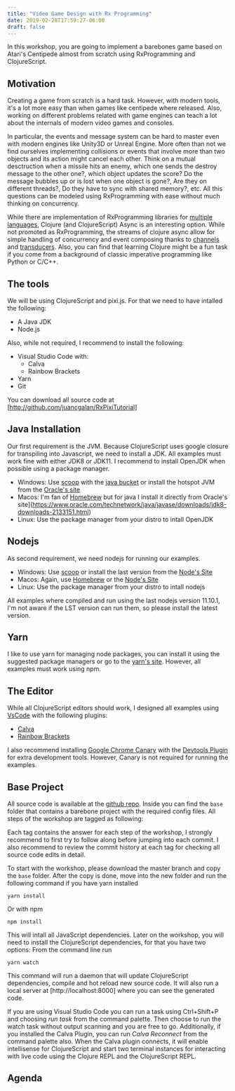 ```yaml
---
title: "Video Game Design with Rx Programming"
date: 2019-02-28T17:59:27-06:00
draft: false
---
```


In this workshop, you are going to implement a barebones game based on Atari's
Centipede almost from scratch using RxProgramming and ClojureScript.

Motivation
---
Creating a game from scratch is a hard task. However, with modern tools, it's
a lot more easy than when games like centipede where released. Also, working
on different problems related with game engines can teach a lot about the 
internals of modern video games and consoles.

In particular, the events and message system can be hard to master even with 
modern engines like Unity3D or Unreal Engine. More often than not we find 
ourselves implementing collisions or events that involve more than two 
objects and its action might cancel each other. Think on a mutual desctruction
when a missile hits an enemy, which one sends the destroy message to the other
one?, which object updates the score? Do the message bubbles up or is lost when
one object is gone?, Are they on different threads?, Do they have to sync with 
shared memory?, etc. All this questions can be modeled using RxProgramming
with ease without much thinking on concurrency.

While there are implementation of RxProgramming libraries for [multiple 
languages](http://reactivex.io/languages.html), Clojure (and ClojureScript) Async is an interesting option.
While not promoted as RxProgramming, the streams of clojure async allow for
simple handling of concurrency and event composing thanks to [channels](https://clojure.org/news/2013/06/28/clojure-clore-async-channels) and
[transducers](https://clojure.org/reference/transducers). Also, you can find that learning Clojure might be a fun
task if you come from a background of classic imperative programming like 
Python or C/C++.


The tools
---
We will be using ClojureScript and pixi.js. For that we need to have intalled
the following:

+ A Java JDK
+ Node.js

Also, while not required, I recommend to install the following:

+ Visual Studio Code with:
  + Calva
  + Rainbow Brackets
+ Yarn
+ Git

You can download all source code at [http://github.com/juancgalan/RxPixiTutorial]

Java Installation
---
Our first requirement is the JVM. Because ClojureScript uses google closure for
transpiling into Javascript, we need to install a JDK. All examples must work 
fine with either JDK8 or JDK11. I recommend to install OpenJDK when possible using
a package manager.

+ Windows: Use [scoop](https://scoop.sh) with the [java bucket](https://github.com/se35710/scoop-java) or install the hotspot
JVM from the [Oracle's site](https://www.oracle.com/technetwork/java/javase/downloads/jdk8-downloads-2133151.html)
+ Macos: I'm fan of [Homebrew](https://brew.sh) but for java I install it directly
from Oracle's site](https://www.oracle.com/technetwork/java/javase/downloads/jdk8-downloads-2133151.html)
+ Linux: Use the package manager from your distro to intall OpenJDK

Nodejs
---
As second requirement, we need nodejs for running our examples. 

+ Windows: Use [scoop](https://scoop.sh) or install the last version from the [Node's Site](https://nodejs.org/es/)
+ Macos: Again, use [Homebrew](https://brew.sh) or the [Node's Site](https://nodejs.org/es/)
+ Linux: Use the package manager from your distro to intall nodejs

All examples where compiled and run using the last nodejs version 11.10.1, I'm not aware
if the LST version can run them, so please install the latest version.

Yarn
---
I like to use yarn for managing node packages, you can install it using the 
suggested package managers or go to the [yarn's site](https://yarnpkg.com/). However, all examples 
must work using npm.

The Editor
---
While all ClojureScript editors should work, I designed all examples using [VsCode](https://code.visualstudio.com/) with
the following plugins:
+ [Calva](https://marketplace.visualstudio.com/items?itemName=cospaia.clojure4vscode)
+ [Rainbow Brackets](https://marketplace.visualstudio.com/items?itemName=2gua.rainbow-brackets)

I also recommend installing [Google Chrome Canary](https://www.google.com/intl/es-419_ALL/chrome/canary/) with the [Devtools Plugin](https://chrome.google.com/webstore/detail/dirac-devtools/kbkdngfljkchidcjpnfcgcokkbhlkogi) for
extra development tools. However, Canary is not required for running the examples.

Base Project
---
All source code is available at the [github repo](https://github.com/juancgalan/RxPixiTutorial).
Inside you can find the `base` folder that contains a barebone project with the
required config files. All steps of the workshop are tagged as following:


Each tag contains the answer for each step of the workshop, I strongly recommend
to first try to follow along before jumping into each commit. I also recommend 
to review the commit history at each tag for checking all source code edits in
detail.

To start with the workshop, please download the master branch and copy the 
`base` folder. After the copy is done, move into the new folder and run the 
following command if you have yarn installed

```
yarn install
```

Or with npm

```
npm install
```

This will intall all JavaScript dependencies. Later on the workshop, you will
need to install the ClojureScript dependencies, for that you have two options: From
the command line run

```
yarn watch
```

This command will run a daemon that will update ClojureScript dependencies, 
compile and hot reload new source code. It will also run a local server at
[http://localhost:8000] where you can see the generated code.

If you are using Visual Studio Code you can run a task using Ctrl+Shift+P and
choosing *run task* from the command palette. Then choose to run the watch 
task without output scanning and you are free to go. Additionally, if you 
installed the Calva Plugin, you can run *Calva Reconnect* from the command
palette also. When the Calva plugin connects, it will enable intellisense for
ClojureScript and start two terminal instances for interacting with live code 
using the Clojure REPL and the ClojureScript REPL.

Agenda
--- 